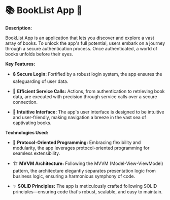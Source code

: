 # 📚 BookList App 📖

**Description:**

BookList App is an application that lets you discover and explore a vast array of books. To unlock the app's full potential, users embark on a journey through a secure authentication process. Once authenticated, a world of books unfolds before their eyes.

**Key Features:**

- 🔒 **Secure Login:** Fortified by a robust login system, the app ensures the safeguarding of user data.

- 🚀 **Efficient Service Calls:** Actions, from authentication to retrieving book data, are executed with precision through service calls over a secure connection.

- 🎨 **Intuitive Interface:** The app's user interface is designed to be intuitive and user-friendly, making navigation a breeze in the vast sea of captivating books.

**Technologies Used:**

- 🤖 **Protocol-Oriented Programming:** Embracing flexibility and modularity, the app leverages protocol-oriented programming for seamless extensibility.

- 🏗️ **MVVM Architecture:** Following the MVVM (Model-View-ViewModel) pattern, the architecture elegantly separates presentation logic from business logic, ensuring a harmonious symphony of code.

- ✨ **SOLID Principles:** The app is meticulously crafted following SOLID principles—ensuring code that's robust, scalable, and easy to maintain.
